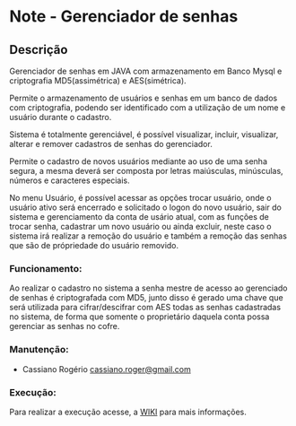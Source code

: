 # Note - Gerenciador de senhas #

## Descrição ## 
Gerenciador de senhas em JAVA com armazenamento em Banco Mysql e criptografia MD5(assimétrica) e AES(simétrica).

Permite o armazenamento de usuários e senhas em um banco de dados com criptografia, podendo ser identificado com a utilização de um nome e usuário durante o cadastro.

Sistema é totalmente gerenciável, é possível visualizar, incluir, visualizar, alterar e remover cadastros de senhas do gerenciador.

Permite o cadastro de novos usuários mediante ao uso de uma senha segura, a mesma deverá ser composta por letras maiúsculas, minúsculas, números e caracteres especiais.

No menu Usuário, é possível acessar as opções trocar usuário, onde o usuário ativo será encerrado e solicitado o logon do novo usuário, sair do sistema e gerenciamento da conta de usário atual, com as funções de trocar senha, cadastrar um novo usuário ou ainda excluir, neste caso o sistema irá realizar a remoção do usuário e também a remoção das senhas que são de própriedade do usuário removido.

### Funcionamento:
Ao realizar o cadastro no sistema a senha mestre de acesso ao gerenciado de senhas é criptografada com MD5, junto disso é gerado uma chave que será utilizada para cifrar/descifrar com AES todas as senhas cadastradas no sistema, de forma que somente o proprietário daquela conta possa gerenciar as senhas no cofre.

### Manutenção:
* Cassiano Rogério          cassiano.roger@gmail.com

### Execução:

Para realizar a execução acesse, a [WIKI](https://github.com/ksioroger/Note/wiki) para mais informações.
